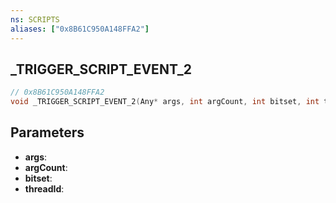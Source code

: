 ```yaml
---
ns: SCRIPTS
aliases: ["0x8B61C950A148FFA2"]
---
```

## _TRIGGER_SCRIPT_EVENT_2

```c
// 0x8B61C950A148FFA2
void _TRIGGER_SCRIPT_EVENT_2(Any* args, int argCount, int bitset, int threadId);
```

## Parameters
* **args**:
* **argCount**:
* **bitset**:
* **threadId**:
